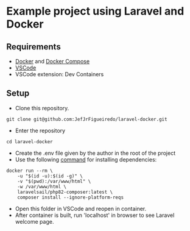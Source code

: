 # Example project using Laravel and Docker

## Requirements
- [Docker](https://docs.docker.com/engine/install/) and [Docker Compose](https://docs.docker.com/compose/install/)
- [VSCode](https://code.visualstudio.com/download)
- VSCode extension: Dev Containers

## Setup
- Clone this repository.
~~~shell
git clone git@github.com:JefJrFigueiredo/laravel-docker.git
~~~
- Enter the repository
~~~shell
cd laravel-docker
~~~
- Create the .env file given by the author in the root of the project
- Use the following [command](https://laravel.com/docs/10.x/sail#installing-composer-dependencies-for-existing-projects) for installing dependencies:
~~~shell
docker run --rm \
    -u "$(id -u):$(id -g)" \
    -v "$(pwd):/var/www/html" \
    -w /var/www/html \
    laravelsail/php82-composer:latest \
    composer install --ignore-platform-reqs
~~~
- Open this folder in VSCode and reopen in container.
- After container is built, run 'localhost' in browser to see Laravel welcome page.
